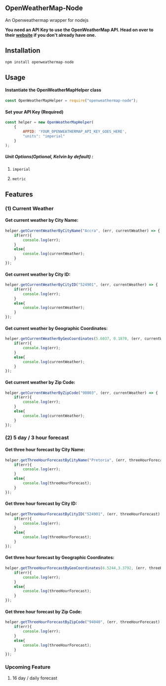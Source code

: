 ## OpenWeatherMap-Node
An Openweathermap wrapper for nodejs

**You need an API Key to use the OpenWeatherMap API. Head on over to their [website](http://openweathermap.org/) if you don't already have one.**


## Installation

``` javascript
npm install openweathermap-node
```

## Usage

#### Instantiate the OpenWeatherMapHelper class

``` javascript 
const OpenWeatherMapHelper = require("openweathermap-node");
```
#### Set your API Key (Required) 

``` javascript
const helper = new OpenWeatherMapHelper(
	{
		APPID: 'YOUR_OPENWEATHERMAP_API_KEY_GOES_HERE',
		"units": "imperial"
	}
);
```


##### Unit Options(Optional, Kelvin by default) : 

1. ```imperial```

2. ```metric```


## Features


### (1) Current Weather
#### Get current weather by City Name:

```javascript
helper.getCurrentWeatherByCityName("Accra", (err, currentWeather) => {
	if(err){
		console.log(err);
	}
	else{
		console.log(currentWeather);
	}
});
```

#### Get current weather by City ID:
```javascript
helper.getCurrentWeatherByCityID("524901", (err, currentWeather) => {
	if(err){
		console.log(err);
	}
	else{
		console.log(currentWeather);
	}
});
```
#### Get current weather by Geographic Coordinates:

```javascript
helper.getCurrentWeatherByGeoCoordinates(5.6037, 0.1870, (err, currentWeather) => {
	if(err){
		console.log(err);
	}
	else{
		console.log(currentWeather);
	}
});
```
#### Get current weather by Zip Code:
```javascript
helper.getCurrentWeatherByZipCode("90003", (err, currentWeather) => {
	if(err){
		console.log(err);
	}
	else{
		console.log(currentWeather);
	}
});
```
### (2) 5 day / 3 hour forecast
#### Get three hour forecast by City Name:
```javascript
helper.getThreeHourForecastByCityName("Pretoria", (err, threeHourForecast) => {
	if(err){
		console.log(err);
	}
	else{
		console.log(threeHourForecast);
	}
});

```
#### Get three hour forecast by City ID:
```javascript
helper.getThreeHourForecastByCityID("524901", (err, threeHourForecast) => {
	if(err){
		console.log(err);
	}
	else{
		console.log(threeHourForecast);
	}
});

```

#### Get three hour forecast by Geographic Coordinates:
```javascript
helper.getThreeHourForecastByGeoCoordinates(6.5244,3.3792, (err, threeHourForecast) => {
	if(err){
		console.log(err);
	}
	else{
		console.log(threeHourForecast);
	}
});

```
#### Get three hour forecast by Zip Code:
```javascript
helper.getThreeHourForecastByZipCode("94040", (err, threeHourForecast) => {
	if(err){
		console.log(err);
	}
	else{
		console.log(threeHourForecast);
	}
});

```


### Upcoming Feature
1. 16 day / daily forecast 

